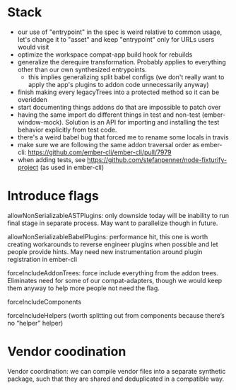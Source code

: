 # Stack
 - our use of "entrypoint" in the spec is weird relative to common usage, let's change it to "asset" and keep "entrypoint" only for URLs users would visit
 - optimize the workspace compat-app build hook for rebuilds
 - generalize the derequire transformation. Probably applies to everything other than our own synthesized entrypoints.
   - this implies generalizing split babel configs (we don't really want to apply the app's plugins to addon code unnecessarily anyway)
 - finish making every legacyTrees into a protected method so it can be overidden
 - start documenting things addons do that are impossible to patch over
  - having the same import do different things in test and non-test
    (ember-window-mock). Solution is an API for importing and installing the
    test behavior explicitly from test code.
 - there's a weird babel bug that forced me to rename some locals in travis
 - make sure we are following the same addon traversal order as ember-cli: https://github.com/ember-cli/ember-cli/pull/7979
 - when adding tests, see https://github.com/stefanpenner/node-fixturify-project (as used in ember-cli)


# Introduce flags

allowNonSerializableASTPlugins: only downside today will be inability to run final stage in separate process. May want to parallelize though in future.

allowNonSerializableBabelPlugins: performance hit, this one is worth creating workarounds to reverse engineer plugins when possible and let people provide hints. May need new instrumentation around plugin registration in ember-cli

forceIncludeAddonTrees: force include everything from the addon trees. Eliminates need for some of our compat-adapters, though we would keep them anyway to help more people not need the flag.

forceIncludeComponents

forceIncludeHelpers (worth splitting out from components because there’s no “helper” helper)

# Vendor coodination

Vendor coordination: we can compile vendor files into a separate synthetic package, such that they are shared and deduplicated in a compatible way.



